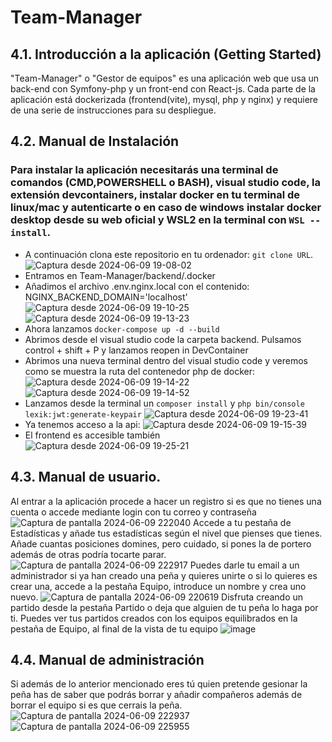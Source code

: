 # Team-Manager

## 4.1. Introducción a la aplicación (Getting Started)
"Team-Manager" o "Gestor de equipos" es una aplicación web que usa un back-end con Symfony-php y un front-end con React-js. Cada parte de la aplicación está dockerizada (frontend(vite), mysql, php y nginx) y requiere de una serie de instrucciones para su despliegue.

## 4.2. Manual de Instalación
### Para instalar la aplicación necesitarás una terminal de comandos (CMD,POWERSHELL o BASH), visual studio code, la extensión devcontainers, instalar docker en tu terminal de linux/mac y autenticarte o en caso de windows instalar docker desktop desde su web oficial y WSL2 en la terminal con ```WSL --install```.
- A continuación clona este repositorio en tu ordenador: ```git clone URL```.
![Captura desde 2024-06-09 19-08-02](https://github.com/CarlosAlvarez96/Team-Manager/assets/116850911/378e2034-2b79-4167-b0d8-56777ba0ba27)
- Entramos en Team-Manager/backend/.docker
- Añadimos el archivo .env.nginx.local con el contenido: NGINX_BACKEND_DOMAIN='localhost'
![Captura desde 2024-06-09 19-10-25](https://github.com/CarlosAlvarez96/Team-Manager/assets/116850911/efa49d25-7a8d-47b2-95af-8059a72597b1)
![Captura desde 2024-06-09 19-13-23](https://github.com/CarlosAlvarez96/Team-Manager/assets/116850911/198e0148-c74b-42a0-ba78-f15e182ca29f)
- Ahora lanzamos ```docker-compose up -d --build```
- Abrimos desde el visual studio code la carpeta backend. Pulsamos control + shift + P y lanzamos reopen in DevContainer
- Abrimos una nueva terminal dentro del visual studio code y veremos como se muestra la ruta del contenedor php de docker:
![Captura desde 2024-06-09 19-14-22](https://github.com/CarlosAlvarez96/Team-Manager/assets/116850911/35bcfe03-8d25-415b-a4f2-1c1d587f0b0b)
![Captura desde 2024-06-09 19-14-52](https://github.com/CarlosAlvarez96/Team-Manager/assets/116850911/3d371cf1-eb0d-4c4c-a495-14ca84516377)
- Lanzamos desde la terminal un ```composer install``` y ```php bin/console lexik:jwt:generate-keypair```
![Captura desde 2024-06-09 19-23-41](https://github.com/CarlosAlvarez96/Team-Manager/assets/116850911/8be67e42-3214-40a9-b360-8d6fbe7dd49f)
- Ya tenemos acceso a la api:
![Captura desde 2024-06-09 19-15-39](https://github.com/CarlosAlvarez96/Team-Manager/assets/116850911/28075a6c-4b27-4ebc-b49b-d0fb4489a50c)
- El frontend es accesible también
![Captura desde 2024-06-09 19-25-21](https://github.com/CarlosAlvarez96/Team-Manager/assets/116850911/f1070f17-b0a2-4827-83e4-daebc51cf72e)

## 4.3. Manual de usuario.
  Al entrar a la aplicación procede a hacer un registro si es que no tienes una cuenta o accede mediante login con tu correo y contraseña
  ![Captura de pantalla 2024-06-09 222040](https://github.com/CarlosAlvarez96/Team-Manager/assets/116850911/5a07b885-ff7f-473b-b1b9-f9db83d0aa76)
  Accede a tu pestaña de Estadísticas y añade tus estadísticas según el nivel que pienses que tienes. Añade cuantas posiciones domines, pero cuidado, si pones la de portero además de otras podría tocarte parar.
  ![Captura de pantalla 2024-06-09 222917](https://github.com/CarlosAlvarez96/Team-Manager/assets/116850911/6f5a015b-310d-44de-87b1-f991317fa4aa)
  Puedes darle tu email a un administrador si ya han creado una peña y quieres unirte o si lo quieres es crear una, accede a la pestaña Equipo, introduce un nombre y crea uno nuevo.
  ![Captura de pantalla 2024-06-09 220619](https://github.com/CarlosAlvarez96/Team-Manager/assets/116850911/721823fc-c8bc-4e3a-a550-769e5ca8a3b8)
  Disfruta creando un partido desde la pestaña Partido o deja que alguien de tu peña lo haga por ti. Puedes ver tus partidos creados con los equipos equilibrados en la pestaña de Equipo, al final de la vista de tu equipo
  ![image](https://github.com/CarlosAlvarez96/Team-Manager/assets/116850911/18756e45-cd71-4ebd-a5b4-b6c133dc5d22)


## 4.4. Manual de administración
  Si además de lo anterior mencionado eres tú quien pretende gesionar la peña has de saber que podrás borrar y añadir compañeros además de borrar el equipo si es que cerrais la peña.
  ![Captura de pantalla 2024-06-09 222937](https://github.com/CarlosAlvarez96/Team-Manager/assets/116850911/90544629-60f1-4e12-a93a-111045dbeb3a)
  ![Captura de pantalla 2024-06-09 225955](https://github.com/CarlosAlvarez96/Team-Manager/assets/116850911/cef3263b-10b2-4a31-acf4-d199ab49c447)
